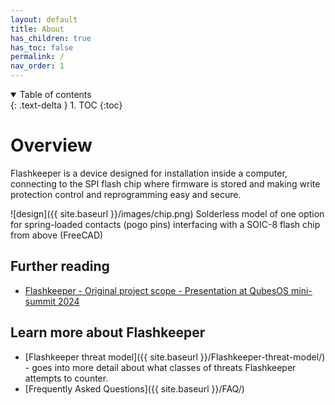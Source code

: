```yaml
---
layout: default
title: About
has_children: true
has_toc: false
permalink: /
nav_order: 1
---
```


<!-- markdownlint-disable MD033 -->
<details open markdown="block">
  <summary>
    Table of contents
  </summary>
  {: .text-delta }
1. TOC
{:toc}
</details>
<!-- markdownlint-enable MD033 -->


Overview
===
Flashkeeper is a device designed for installation inside a computer, connecting to the SPI flash chip where firmware is stored and making write protection control and reprogramming easy and secure.

![design]({{ site.baseurl }}/images/chip.png)
Solderless model of one option for spring-loaded contacts (pogo pins) interfacing with a SOIC-8 flash chip from above (FreeCAD)

Further reading
---
* [Flashkeeper - Original project scope - Presentation at QubesOS mini-summit 2024](https://cfp.3mdeb.com/qubes-os-summit-2024/talk/FCENX9/)

Learn more about Flashkeeper
---

* [Flashkeeper threat model]({{ site.baseurl }}/Flashkeeper-threat-model/) - goes into more
 detail about what classes of threats Flashkeeper attempts to counter.
* [Frequently Asked Questions]({{ site.baseurl }}/FAQ/)
